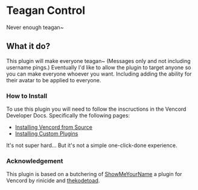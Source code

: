 # Teagan Control
Never enough teagan~
## What it do?
This plugin will make everyone teagan~ (Messages only and not including username pings.)
Eventually I'd like to allow the plugin to target anyone so you can make everyone whoever you want. Including adding the ability for their avatar to be applied to everyone.

### How to Install
To use this plugin you will need to follow the inscructions in the Vencord Developer Docs. Specifically the following pages:
- [Installing Vencord from Source](https://docs.vencord.dev/installing/)
- [Installing Custom Plugins](https://docs.vencord.dev/installing/custom-plugins/)

It's not super hard... But it's not a simple one-click-done experience.

### Acknowledgement
This plugin is based on a butchering of [ShowMeYourName](https://github.com/Vendicated/Vencord/tree/main/src/plugins/showMeYourName) a plugin for Vencord by rinicide and [thekodetoad](https://github.com/TheKodeToad).